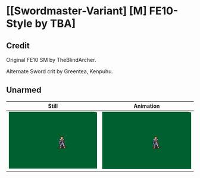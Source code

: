 # [\[Swordmaster-Variant\] \[M\] FE10-Style by TBA]

## Credit

Original FE10 SM by TheBlindArcher.

Alternate Sword crit by Greentea, Kenpuhu.
	
## Unarmed

| Still | Animation |
| :---: | :-------: |
| ![Unarmed still](./Unarmed_000.png) | ![Unarmed animation](./Unarmed.gif) |

